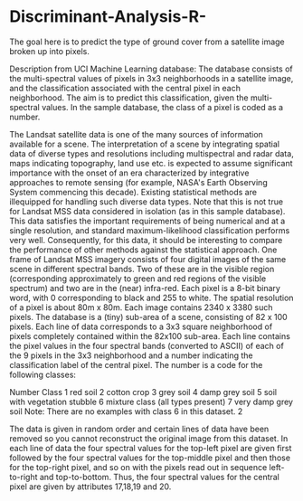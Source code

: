 # Discriminant-Analysis-R-
The goal here is to predict the type of ground cover from a satellite image broken up into pixels.

Description from UCI Machine Learning database:
The database consists of the multi-spectral values of pixels in 3x3 neighborhoods in a satellite image, and
the classification associated with the central pixel in each neighborhood. The aim is to predict this
classification, given the multi-spectral values. In the sample database, the class of a pixel is coded as a
number.

The Landsat satellite data is one of the many sources of information available for a scene. The
interpretation of a scene by integrating spatial data of diverse types and resolutions including
multispectral and radar data, maps indicating topography, land use etc. is expected to assume significant
importance with the onset of an era characterized by integrative approaches to remote sensing (for
example, NASA's Earth Observing System commencing this decade). Existing statistical methods are illequipped for handling such diverse data types. Note that this is not true for Landsat MSS data considered
in isolation (as in this sample database). This data satisfies the important requirements of being numerical
and at a single resolution, and standard maximum-likelihood classification performs very well.
Consequently, for this data, it should be interesting to compare the performance of other methods against
the statistical approach.
One frame of Landsat MSS imagery consists of four digital images of the same scene in different spectral
bands. Two of these are in the visible region (corresponding approximately to green and red regions of
the visible spectrum) and two are in the (near) infra-red. Each pixel is a 8-bit binary word, with 0
corresponding to black and 255 to white. The spatial resolution of a pixel is about 80m x 80m. Each
image contains 2340 x 3380 such pixels.
The database is a (tiny) sub-area of a scene, consisting of 82 x 100 pixels. Each line of data corresponds
to a 3x3 square neighborhood of pixels completely contained within the 82x100 sub-area. Each line
contains the pixel values in the four spectral bands (converted to ASCII) of each of the 9 pixels in the 3x3
neighborhood and a number indicating the classification label of the central pixel. The number is a code
for the following classes:

Number Class
1 red soil
2 cotton crop
3 grey soil
4 damp grey soil
5 soil with vegetation stubble
6 mixture class (all types present)
7 very damp grey soil
Note: There are no examples with class 6 in this dataset.
2

The data is given in random order and certain lines of data have been removed so you cannot reconstruct
the original image from this dataset.
In each line of data the four spectral values for the top-left pixel are given first followed by the four
spectral values for the top-middle pixel and then those for the top-right pixel, and so on with the pixels
read out in sequence left-to-right and top-to-bottom. Thus, the four spectral values for the central pixel are
given by attributes 17,18,19 and 20. 
